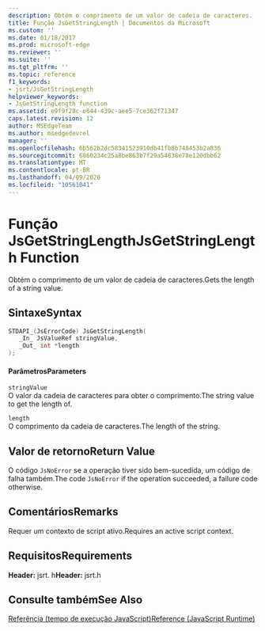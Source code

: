 ```yaml
---
description: Obtém o comprimento de um valor de cadeia de caracteres.
title: Função JsGetStringLength | Documentos da Microsoft
ms.custom: ''
ms.date: 01/18/2017
ms.prod: microsoft-edge
ms.reviewer: ''
ms.suite: ''
ms.tgt_pltfrm: ''
ms.topic: reference
f1_keywords:
- jsrt/JsGetStringLength
helpviewer_keywords:
- JsGetStringLength function
ms.assetid: e9f9f28c-e644-439c-aee5-7ce362f71347
caps.latest.revision: 12
author: MSEdgeTeam
ms.author: msedgedevrel
manager: ''
ms.openlocfilehash: 6b562b2dc58341523910db41fb8b748453b2a836
ms.sourcegitcommit: 6860234c25a8be863b7f29a54838e78e120dbb62
ms.translationtype: MT
ms.contentlocale: pt-BR
ms.lasthandoff: 04/09/2020
ms.locfileid: "10561041"
---
```

# <span data-ttu-id="b0ed9-103">Função JsGetStringLength</span><span class="sxs-lookup"><span data-stu-id="b0ed9-103">JsGetStringLength Function</span></span>
<span data-ttu-id="b0ed9-104">Obtém o comprimento de um valor de cadeia de caracteres.</span><span class="sxs-lookup"><span data-stu-id="b0ed9-104">Gets the length of a string value.</span></span>  
  
## <span data-ttu-id="b0ed9-105">Sintaxe</span><span class="sxs-lookup"><span data-stu-id="b0ed9-105">Syntax</span></span>  
  
```cpp  
STDAPI_(JsErrorCode) JsGetStringLength(  
   _In_ JsValueRef stringValue,  
   _Out_ int *length  
);  
```  
  
#### <span data-ttu-id="b0ed9-106">Parâmetros</span><span class="sxs-lookup"><span data-stu-id="b0ed9-106">Parameters</span></span>  
 `stringValue`  
 <span data-ttu-id="b0ed9-107">O valor da cadeia de caracteres para obter o comprimento.</span><span class="sxs-lookup"><span data-stu-id="b0ed9-107">The string value to get the length of.</span></span>  
  
 `length`  
 <span data-ttu-id="b0ed9-108">O comprimento da cadeia de caracteres.</span><span class="sxs-lookup"><span data-stu-id="b0ed9-108">The length of the string.</span></span>  
  
## <span data-ttu-id="b0ed9-109">Valor de retorno</span><span class="sxs-lookup"><span data-stu-id="b0ed9-109">Return Value</span></span>  
 <span data-ttu-id="b0ed9-110">O código `JsNoError` se a operação tiver sido bem-sucedida, um código de falha também.</span><span class="sxs-lookup"><span data-stu-id="b0ed9-110">The code `JsNoError` if the operation succeeded, a failure code otherwise.</span></span>  
  
## <span data-ttu-id="b0ed9-111">Comentários</span><span class="sxs-lookup"><span data-stu-id="b0ed9-111">Remarks</span></span>  
 <span data-ttu-id="b0ed9-112">Requer um contexto de script ativo.</span><span class="sxs-lookup"><span data-stu-id="b0ed9-112">Requires an active script context.</span></span>  
  
## <span data-ttu-id="b0ed9-113">Requisitos</span><span class="sxs-lookup"><span data-stu-id="b0ed9-113">Requirements</span></span>  
 <span data-ttu-id="b0ed9-114">**Header:** jsrt. h</span><span class="sxs-lookup"><span data-stu-id="b0ed9-114">**Header:** jsrt.h</span></span>  
  
## <span data-ttu-id="b0ed9-115">Consulte também</span><span class="sxs-lookup"><span data-stu-id="b0ed9-115">See Also</span></span>  
 [<span data-ttu-id="b0ed9-116">Referência (tempo de execução JavaScript)</span><span class="sxs-lookup"><span data-stu-id="b0ed9-116">Reference (JavaScript Runtime)</span></span>](../chakra-hosting/reference-javascript-runtime.md)